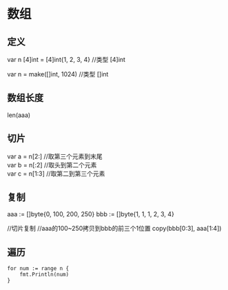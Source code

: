 # 数组

## 定义 
var n [4]int = [4]int{1, 2, 3, 4} //类型 [4]int

var n = make([]int, 1024)  //类型 []int

## 数组长度

len(aaa)

## 切片 
var a = n[2:]  //取第三个元素到末尾  
var b = n[:2]  //取头到第二个元素  
var c = n[1:3] //取第二到第三个元素

## 复制
aaa := []byte{0, 100, 200, 250}
bbb := []byte{1, 1, 1, 2, 3, 4}

//切片复制
//aaa的100~250拷贝到bbb的前三个1位置
copy(bbb[0:3], aaa[1:4])


## 遍历
```
for num := range n {
	fmt.Println(num)
}
```

